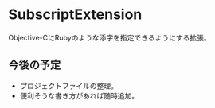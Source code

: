 SubscriptExtension
==================

Objective-CにRubyのような添字を指定できるようにする拡張。

今後の予定
------------------

* プロジェクトファイルの整理。
* 便利そうな書き方があれば随時追加。
